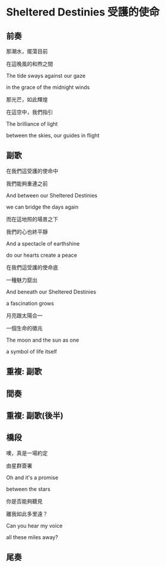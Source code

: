# Sheltered Destinies 受護的使命

## 前奏

那潮水，擺蕩目前

在這晚風的和煦之間

The tide sways against our gaze

in the grace of the midnight winds



那光芒，如此輝煌

在這空中，我們指引

The brilliance of light

between the skies, our guides in flight

## 副歌

在我們這受護的使命中

我們能夠重連之前

And between our Sheltered Destinies

we can bridge the days again



而在這地照的場景之下

我們的心也終平靜

And a spectacle of earthshine

do our hearts create a peace



在我們這受護的使命底

一種魅力竄出

And beneath our Sheltered Destinies

a fascination grows



月亮跟太陽合一

一個生命的徵兆

The moon and the sun as one

a symbol of life itself

## 重複: 副歌

## 間奏

## 重複: 副歌(後半)

## 橋段

噢，真是一場約定

由星群簽署

Oh and it's a promise

between the stars



你是否能夠聽見

離我如此多里遠？

Can you hear my voice

all these miles away?

## 尾奏